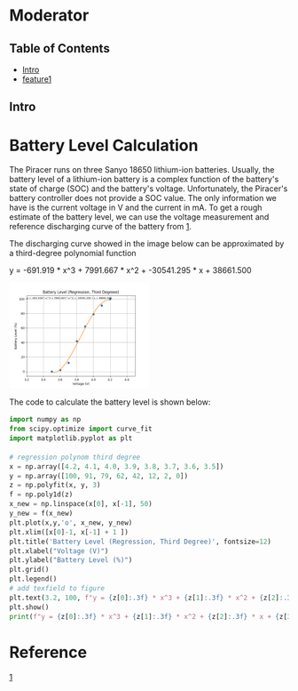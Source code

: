 # Moderator
## Table of Contents
- [Intro](#intro)
- [feature1](#feature1)

## Intro 

# Battery Level Calculation
The Piracer runs on three Sanyo 18650 lithium-ion batteries. Usually, the battery level of a lithium-ion battery is a complex function of the battery's state of charge (SOC) and the battery's voltage. 
Unfortunately, the Piracer's battery controller does not provide a SOC value. The only information we have is the current voltage in V and the current in mA. 
To get a rough estimate of the battery level, we can use the voltage measurement and reference discharging curve of the battery from [1](https://lygte-info.dk/info/BatteryChargePercent%20UK.html). 

The discharging curve showed in the image below can be approximated by a third-degree polynomial function

y = -691.919 * x^3 + 7991.667 * x^2 + -30541.295 * x + 38661.500 

<img src="images/battery_level_discharge_approximation.png" width="50%" height="50%">

The code to calculate the battery level is shown below:

``` python
import numpy as np
from scipy.optimize import curve_fit
import matplotlib.pyplot as plt

# regression polynom third degree 
x = np.array([4.2, 4.1, 4.0, 3.9, 3.8, 3.7, 3.6, 3.5])
y = np.array([100, 91, 79, 62, 42, 12, 2, 0])
z = np.polyfit(x, y, 3)
f = np.poly1d(z)
x_new = np.linspace(x[0], x[-1], 50)
y_new = f(x_new)
plt.plot(x,y,'o', x_new, y_new)
plt.xlim([x[0]-1, x[-1] + 1 ])
plt.title('Battery Level (Regression, Third Degree)', fontsize=12)
plt.xlabel("Voltage (V)")
plt.ylabel("Battery Level (%)")
plt.grid()
plt.legend()
# add texfield to figure
plt.text(3.2, 100, f"y = {z[0]:.3f} * x^3 + {z[1]:.3f} * x^2 + {z[2]:.3f} * x + {z[3]:.3f}", fontsize=8)
plt.show()
print(f"y = {z[0]:.3f} * x^3 + {z[1]:.3f} * x^2 + {z[2]:.3f} * x + {z[3]:.3f}")
```
# Reference
[1](https://lygte-info.dk/info/BatteryChargePercent%20UK.html)
